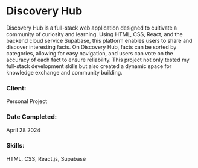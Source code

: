 # Discovery Hub

Discovery Hub is a full-stack web application designed to cultivate a community of curiosity and learning. Using HTML, CSS, React, and the backend cloud service Supabase, this platform enables users to share and discover interesting facts. On Discovery Hub, facts can be sorted by categories, allowing for easy navigation, and users can vote on the accuracy of each fact to ensure reliability. This project not only tested my full-stack development skills but also created a dynamic space for knowledge exchange and community building.

### Client:

Personal Project

### Date Completed:

April 28 2024

### Skills:

HTML, CSS, React.js, Supabase

